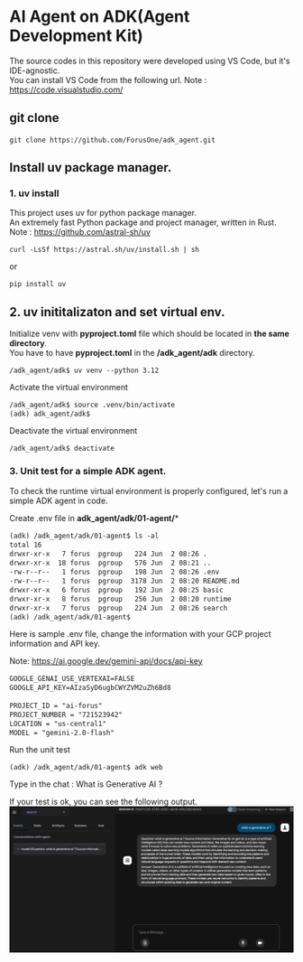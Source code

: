 # AI Agent on ADK(Agent Development Kit)

The source codes in this repository were developed using VS Code, but it's IDE-agnostic.  
You can install VS Code from the following url.  Note : https://code.visualstudio.com/

## git clone
```
git clone https://github.com/ForusOne/adk_agent.git
```

## Install uv package manager.
### 1. uv install

This project uses uv for python package manager.    
An extremely fast Python package and project manager, written in Rust.
Note : https://github.com/astral-sh/uv

```
curl -LsSf https://astral.sh/uv/install.sh | sh
```
or 
```
pip install uv
```

## 2. uv inititalizaton and set virtual env. 

Initialize venv with **pyproject.toml** file which should be located in **the same directory**.  
You have to have **pyproject.toml** in the **/adk_agent/adk** directory.

```
/adk_agent/adk$ uv venv --python 3.12
```

Activate the virtual environment
```
/adk_agent/adk$ source .venv/bin/activate
(adk) adk_agent/adk$
```

Deactivate the virtual environment
```
/adk_agent/adk$ deactivate
```

###  3. Unit test for a simple ADK agent. 

To check the runtime virtual environment is properly configured, let's run a simple ADK agent in code. 

Create .env file in **adk_agent/adk/01-agent/***

```
(adk) /adk_agent/adk/01-agent$ ls -al
total 16
drwxr-xr-x   7 forus  pgroup   224 Jun  2 08:26 .
drwxr-xr-x  18 forus  pgroup   576 Jun  2 08:21 ..
-rw-r--r--   1 forus  pgroup   198 Jun  2 08:26 .env
-rw-r--r--   1 forus  pgroup  3178 Jun  2 08:20 README.md
drwxr-xr-x   6 forus  pgroup   192 Jun  2 08:25 basic
drwxr-xr-x   8 forus  pgroup   256 Jun  2 08:20 runtime
drwxr-xr-x   7 forus  pgroup   224 Jun  2 08:26 search
(adk) /adk_agent/adk/01-agent$
```

Here is sample .env file, change the information with your GCP project information and API key. 

Note: https://ai.google.dev/gemini-api/docs/api-key

```
GOOGLE_GENAI_USE_VERTEXAI=FALSE
GOOGLE_API_KEY=AIzaSyD6ugbCWYZVM2uZh6Bd8

PROJECT_ID = "ai-forus"
PROJECT_NUMBER = "721523942"
LOCATION = "us-central1"
MODEL = "gemini-2.0-flash"
```

Run the unit test
```
(adk) /adk_agent/adk/01-agent$ adk web
```

Type in the chat : What is Generative AI ?

If your test is ok, you can see the following output.
![adk_web](https://github.com/ForusOne/adk_agent/blob/main/images/adk_web.png?raw=true)